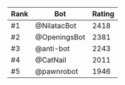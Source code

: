 Rank|Bot|Rating
---|---|---
#1|@NilatacBot|2418
#2|@OpeningsBot|2381
#3|@anti-bot|2243
#4|@CatNail|2011
#5|@pawnrobot|1946
